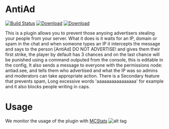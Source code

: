 AntiAd
======
[![Build Status](https://travis-ci.org/antiAD/AntiAd.svg)](https://travis-ci.org/antiAD/AntiAd)
[![Download](https://img.shields.io/badge/Download-Bukkit-blue.svg)](https://dev.bukkit.org/server-mods/antiad//)
[![Download](https://img.shields.io/badge/Download-SpigotMC-orange.svg)](https://www.spigotmc.org/resources/antiad.323/)

This is a plugin allows you to prevent those anyoing advertisers stealing your people from your server. What it does is it waits for an IP, domain or spam in the chat and when someone types an IP it intercepts the message and says to the person [AntiAd] DO NOT ADVERTISE! and gives them their first strike, the player by default has 3 chances and on the last chance will be punished using a command outputed from the console, this is editable in the config, It also sends a message to everyone with the permissions node: antiad.see, and tells them who advertised and what the IP was so admins and moderators can take appropriate action.
There is a Secondary feature that prevents spam, Long excessive words 'aaaaaaaaaaaaaaaa' for example and it also blocks people writing in caps.


Usage 
=====
We monitor the usage of the plugin with [MCStats](http://mcstats.org/plugin/AntiAd)
![alt tag](https://i.mcstats.org/AntiAd/Global+Statistics@2x.borderless.png)
